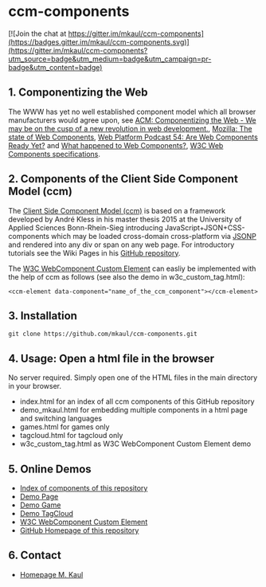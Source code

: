 # ccm-components

[![Join the chat at https://gitter.im/mkaul/ccm-components](https://badges.gitter.im/mkaul/ccm-components.svg)](https://gitter.im/mkaul/ccm-components?utm_source=badge&utm_medium=badge&utm_campaign=pr-badge&utm_content=badge)

## 1. Componentizing the Web

The WWW has yet no well established component model which all browser manufacturers would agree upon, see [ACM: Componentizing the Web - We may be on the cusp of a new revolution in web development.](http://queue.acm.org/detail.cfm?id=2844732), [Mozilla: The state of Web Components](https://hacks.mozilla.org/2015/06/the-state-of-web-components/), [Web Platform Podcast 54: Are Web Components Ready Yet?](https://www.youtube.com/watch?v=oDtpXhMQeew) and [What happened to Web Components?](http://www.2ality.com/2015/08/web-component-status.html), [W3C Web Components specifications](https://github.com/w3c/webcomponents/). 

## 2. Components of the Client Side Component Model (ccm)

The [Client Side Component Model (ccm)](https://github.com/akless/ccm-components/wiki/Einstieg:-Was-ist-ccm%3F) is based on a framework developed by André Kless in his master thesis 2015 at the University of Applied Sciences Bonn-Rhein-Sieg introducing JavaScript+JSON+CSS-components which may be loaded cross-domain cross-platform via [JSONP](https://en.wikipedia.org/wiki/JSONP) and rendered into any div or span on any web page. For introductory tutorials see the Wiki Pages in his [GitHub repository](https://github.com/akless/ccm-components). 

The [W3C WebComponent Custom Element](http://www.w3.org/TR/custom-elements/) can easliy be implemented with the help of ccm as follows (see also the demo in w3c_custom_tag.html):
    
    <ccm-element data-component="name_of_the_ccm_component"></ccm-element>


## 3. Installation

    git clone https://github.com/mkaul/ccm-components.git
    

## 4. Usage: Open a html file in the browser
No server required. Simply open one of the HTML files in the main directory in your browser.

* index.html for an index of all ccm components of this GitHub repository
* demo_mkaul.html for embedding multiple components in a html page and switching languages
* games.html for games only
* tagcloud.html for tagcloud only
* w3c_custom_tag.html as W3C WebComponent Custom Element demo 

## 5. Online Demos
* [Index of components of this repository](http://mkaul.github.io/ccm-components/index_components.html)
* [Demo Page](http://mkaul.github.io/ccm-components/demo_mkaul.html)
* [Demo Game](http://mkaul.github.io/ccm-components/games.html)
* [Demo TagCloud](http://mkaul.github.io/ccm-components/tagcloud.html)
* [W3C WebComponent Custom Element](http://mkaul.github.io/ccm-components/w3c_custom_tag.html)
* [GitHub Homepage of this repository](http://mkaul.github.io/ccm-components)

## 6. Contact
* [Homepage M. Kaul](https://www.h-brs.de/de/inf/prof-dr-manfred-kaul) 